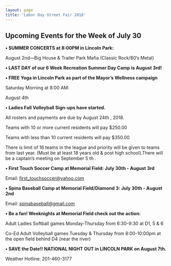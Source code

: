 ```yaml
---
layout: page
title: 'Labor Day Street Fair 2018'
---
```

 
## Upcoming Events for the Week of July 30 

**• SUMMER CONCERTS at 8:00PM in Lincoln Park:**

August 2nd—Big House & Trailer Park Mafia (Classic Rock/80’s Metal)

**• LAST DAY of our 6 Week Recreation Summer Day Camp is August 3rd!**

**• FREE Yoga in Lincoln Park as part of the Mayor’s Wellness campaign**

Saturday Morning at 8:00 AM:

August 4th

**• Ladies Fall Volleyball Sign-ups have started.**

All rosters and payments are due by August 24th , 2018.

Teams with 10 or more current residents will pay $250.00

Teams with less than 10 current residents will pay $350.00

There is limit of 16 teams in the league and priority will be given to teams from last year. (Must be at least 18 years old & post high school).There will be a captain’s meeting on September 5 th .

**• First Touch Soccer Camp at Memorial Field: July 30th - August 3rd**

Email: first_touchsoccer@yahoo.com

**• Spina Baseball Camp at Memorial Field/Diamond 3: July 30th - August 2nd**

Email: spinabaseball@gmail.com

**• Be a fan! Weeknights at Memorial Field check out the action:**

Adult Ladies Softball games Monday-Thursday from 6:30-9:30 at D1, 5 & 6

Co-Ed Adult Volleyball games Tuesday & Thursday from 8:00-10:00pm at the open field behind D4 (near the river)

**• SAVE the Date!! NATIONAL NIGHT OUT in LINCOLN PARK on August 7th.**

Weather Hotline: 201-460-3177
